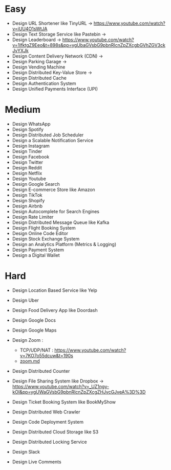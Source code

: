 



# Easy
* Design URL Shortener like TinyURL -> https://www.youtube.com/watch?v=iUU4O1sWtJA
* Design Text Storage Service like Pastebin  -> 
* Design Leaderboard -> https://www.youtube.com/watch?v=1lfktgZ9Eeo&t=898s&pp=ygUbaGVsbG9pbnRlcnZpZXcgbGVhZGV3ckJvYXJk
* Design Content Delivery Network (CDN) -> 
* Design Parking Garage ->
* Design Vending Machine
* Design Distributed Key-Value Store -> 
* Design Distributed Cache
* Design Authentication System
* Design Unified Payments Interface (UPI)

# Medium
* Design WhatsApp
* Design Spotify
* Design Distributed Job Scheduler
* Design a Scalable Notification Service
* Design Instagram
* Design Tinder
* Design Facebook
* Design Twitter
* Design Reddit
* Design Netflix
* Design Youtube
* Design Google Search
* Design E-commerce Store like Amazon
* Design TikTok
* Design Shopify
* Design Airbnb
* Design Autocomplete for Search Engines
* Design Rate Limiter
* Design Distributed Message Queue like Kafka
* Design Flight Booking System
* Design Online Code Editor
* Design Stock Exchange System
* Design an Analytics Platform (Metrics & Logging)
* Design Payment System
* Design a Digital Wallet

# Hard

* Design Location Based Service like Yelp
* Design Uber
* Design Food Delivery App like Doordash
* Design Google Docs
* Design Google Maps
* Design Zoom :  
    *   TCP/UDP/NAT : https://www.youtube.com/watch?v=7KO7o55dcuw&t=190s
    * [zoom.md](SD-Topics/zoom.md)
      


* Design Distributed Counter
* Design File Sharing System like Dropbox -> https://www.youtube.com/watch?v=_UZ1ngy-kOI&pp=ygUWaGVsbG9pbnRlcnZpZXcgZHJvcGJveA%3D%3D
* Design Ticket Booking System like BookMyShow
* Design Distributed Web Crawler
* Design Code Deployment System
* Design Distributed Cloud Storage like S3
* Design Distributed Locking Service
* Design Slack
* Design Live Comments